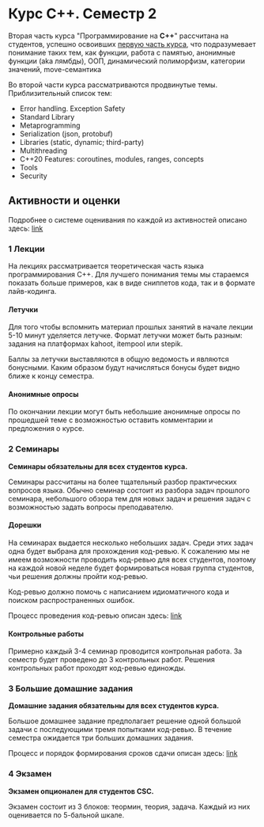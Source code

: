 # Курс С++. Семестр 2

Вторая часть курса "Программирование на **С++**" рассчитана на студентов, успешно освоивших [первую часть курса](https://my.compscicenter.ru/courses/2021-autumn/1.975-cpp-1/), что подразумевает понимание таких тем, как функции, работа с памятью, анонимные функции (aka лямбды), ООП, динамический полиморфизм, категории значений, move-семантика

Во второй части курса рассматриваются продвинутые темы. Приблизительный список тем:

- Error handling. Exception Safety
- Standard Library
- Metaprogramming
- Serialization (json, protobuf)
- Libraries (static, dynamic; third-party)
- Multithreading
- C++20 Features: coroutines, modules, ranges, concepts
- Tools
- Security

## Активности и оценки

Подробнее о системе оценивания по каждой из активностей описано здесь: [link](https://github.com/cpp-practice/cpp-practice-cpp-materials-2122-public/blob/main/semester-2/grading.md)

### 1 Лекции

На лекциях рассматривается теоретическая часть языка программирования С++. Для лучшего понимания темы мы стараемся показать больше примеров, как в виде сниппетов кода, так и в формате лайв-кодинга.

#### Летучки

Для того чтобы вспомнить материал прошлых занятий в начале лекции 5-10 минут уделяется летучке. Формат летучки может быть разным: задания на платформах kahoot, itempool или stepik.

Баллы за летучки выставляются в общую ведомость и являются бонусными.
Каким образом будут начисляться бонусы будет видно ближе к концу семестра.

#### Анонимные опросы

По окончании лекции могут быть небольшие анонимные опросы по прошедшей теме с возможностью оставить комментарии и предложения о курсе.

### 2 Семинары

**Семинары обязательны для всех студентов курса.**

Семинары рассчитаны на более тщательный разбор практических вопросов языка.
Обычно семинар состоит из разбора задач прошлого семинара, небольшого обзора тем для новых задач и решения задач с возможностью задать вопросы преподавателю.

#### Дорешки

На семинарах выдается несколько небольших задач.
Среди этих задач одна будет выбрана для прохождения код-ревью.
К сожалению мы не имеем возможности проводить код-ревью для всех студентов, поэтому на каждой новой неделе будет формироваться новая группа студентов, чьи решения должны пройти код-ревью.

Код-ревью должно помочь с написанием идиоматичного кода и поиском распространенных ошибок.

Процесс проведения код-ревью описан здесь: [link](https://github.com/cpp-practice/cpp-practice-cpp-materials-2122-public/blob/main/semester-2/sem-review-process.md)

#### Контрольные работы

Примерно каждый 3-4 семинар проводится контрольная работа. 
За семестр будет проведено до 3 контрольных работ.
Решения контрольных работ проходят код-ревью единожды.

### 3 Большие домашние задания

**Домашние задания обязательны для всех студентов курса.**

Большое домашнее задание предполагает решение одной большой задачи с последующими тремя попытками код-ревью. В течение семестра ожидается три больших домашних задания.

Процесс и порядок формирования сроков сдачи описан здесь: [link](https://docs.google.com/document/d/1jRe4kkmBiv0_yeJPx4p8AojyHgW5nIpRR9l-M_CZICU/edit?usp=sharing)

### 4 Экзамен

**Экзамен опционален для студентов CSC.**

Экзамен состоит из 3 блоков: теормин, теория, задача. Каждый из них оценивается по 5-бальной шкале.
